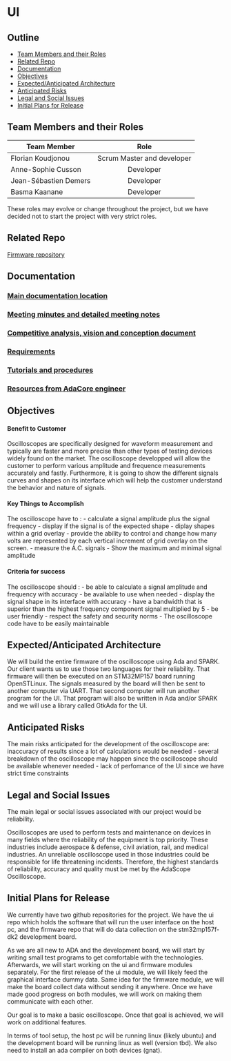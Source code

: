 # UI

## Outline

- [Team Members and their Roles](#team-members-and-their-roles)
- [Related Repo](#related-repo)
- [Documentation](#documentation)
- [Objectives](#objectives)
- [Expected/Anticipated Architecture](#expectedanticipated-architecture)
- [Anticipated Risks](#anticipated-risks)
- [Legal and Social Issues](#legal-and-social-issues)
- [Initial Plans for Release](#initial-plans-for-release)

## Team Members and their Roles

| Team Member           |            Role            |
| --------------------- | :------------------------: |
| Florian Koudjonou     | Scrum Master and developer |
| Anne-Sophie Cusson    |         Developer          |
| Jean-Sébastien Demers |         Developer          |
| Basma Kaanane         |         Developer          |

These roles may evolve or change throughout the project, but we have decided not to start the project with very strict roles.

## Related Repo
[Firmware repository](https://github.com/AdaScope/firmware)

## Documentation

### [Main documentation location](https://adascope.atlassian.net/jira/software/projects/ADASCOPE/pages)

### [Meeting minutes and detailed meeting notes](https://adascope.atlassian.net/wiki/spaces/DOCUMENTAT/pages/917507/Meeting+notes)

### [Competitive analysis, vision and conception document](https://adascope.atlassian.net/wiki/spaces/DOCUMENTAT/pages/4128769/Competitive+analysis+vision+and+conception+document)

### [Requirements](https://adascope.atlassian.net/wiki/spaces/DOCUMENTAT/pages/1048577/Requirements)

### [Tutorials and procedures](https://adascope.atlassian.net/wiki/spaces/DOCUMENTAT/pages/950274/Tutorials)

### [Resources from AdaCore engineer](https://adascope.atlassian.net/wiki/spaces/DOCUMENTAT/pages/2916354/Resources+-+Olivier+Henley)


## Objectives
#### Benefit to Customer
Oscilloscopes are specifically designed for waveform measurement and typically are faster and more precise than other types of testing devices widely found on the market. The oscilloscope developped will allow the customer to perform various amplitude and frequence measurements accurately and fastly. Furthermore, it is going to show the different signals curves and shapes on its interface which will help the customer understand the behavior and nature of signals. 
#### Key Things to Accomplish
The oscilloscope have to : 
    - calculate a signal amplitude plus the signal frequency
    - display if the signal is of the expected shape 
    - diplay shapes within a grid overlay
    - provide the ability to control and change how many volts are represented by each vertical increment of grid overlay on the screen.
    - measure the A.C. signals
    - Show the maximum and minimal signal amplitude 
#### Criteria for success
The oscilloscope should : 
    - be able to calculate a signal amplitude and frequency with accuracy
    - be available to use when needed
    - display the signal shape in its interface with accuracy 
    - have a bandwidth that is superior than the highest frequency component signal multiplied by 5 
    - be user friendly 
    - respect the safety and security norms 
    - The oscilloscope code have to be easily maintainable 

## Expected/Anticipated Architecture

We will build the entire firmware of the oscilloscope using Ada and SPARK. Our client wants us to use those two languages for their reliability.
That firmware will then be executed on an STM32MP157 board running OpenSTLinux.
The signals measured by the board will then be sent to another computer via UART.
That second computer will run another program for the UI. That program will also be written in Ada and/or SPARK and we will use a library called GtkAda for the UI.

## Anticipated Risks

The main risks anticipated for the development of the oscilloscope are: inaccuracy of results since a lot of calculations would be needed - several breakdown of the oscilloscope may happen since the oscilloscope should be available whenever needed - lack of perfomance of the UI since we have strict time constraints 

## Legal and Social Issues

The main legal or social issues associated with our project would be reliability.

Oscilloscopes are used to perform tests and maintenance on devices in many fields where the reliability of the equipment is top priority. These industries include aerospace & defense, civil aviation, rail, and medical industries. An unreliable oscilloscope used in those industries could be responsible for life threatening incidents. Therefore, the highest standards of reliability, accuracy and quality must be met by the AdaScope Oscilloscope.

## Initial Plans for Release

We currently have two github repositories for the project. We have the ui repo which holds the software that will run the user interface on the host pc, and the firmware repo that will do data collection on the stm32mp157f-dk2 development board.

As we are all new to ADA and the development board, we will start by writing small test programs to get comfortable with the technologies. Afterwards, we will start working on the ui and firmware modules separately. For the first release of the ui module, we will likely feed the graphical interface dummy data. Same idea for the firmware module, we will make the board collect data without sending it anywhere. Once we have made good progress on both modules, we will work on making them communicate with each other.

Our goal is to make a basic oscilloscope. Once that goal is achieved, we will work on additional features.

In terms of tool setup, the host pc will be running linux (likely ubuntu) and the development board will be running linux as well (version tbd). We also need to install an ada compiler on both devices (gnat).
